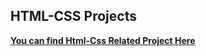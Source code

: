 ## HTML-CSS Projects

**[You can find Html-Css Related Project Here](https://aditikute24.github.io/HTML-CSS-PROJECTS/)**


